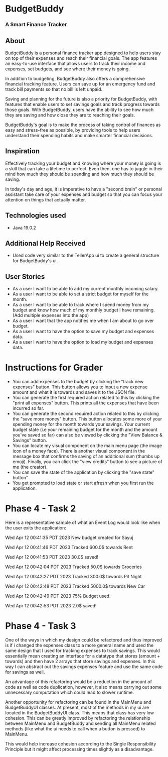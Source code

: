 # BudgetBuddy
### A Smart Finance Tracker

## About
BudgetBuddy is a personal finance tracker app designed to help 
users stay on top of their expenses and reach their financial goals. 
The app features an easy-to-use interface that allows users to track 
their income and expenses, set budgets, and see where their money 
is going.

In addition to budgeting, BudgetBuddy also 
offers a comprehensive financial tracking feature. 
Users can save up for an emergency fund and track bill payments so that
no bill is left unpaid.


Saving and planning for the future is also a priority for BudgetBuddy, 
with features that enable users to set savings goals and 
track progress towards those goals. 
With BudgetBuddy, users have the ability to see how much they are 
saving and how close they are to reaching their goals.

BudgetBuddy's goal is to make the process of taking control of 
finances as easy and stress-free as possible, by providing tools to 
help users understand their spending habits and make smarter financial
decisions. 

## Inspiration
Effectively tracking your budget and knowing where your money is going
is a skill that can take a lifetime to perfect.
Even then, one has to juggle in their mind how much they should be spending
and how much they should be saving.

In today's day and age, it is imperative to have a
"second brain" or personal assistant take care of your expenses
and budget so that you can focus your attention on things that 
actually matter.

## Technologies used
- Java 19.0.2

## Additional Help Received
- Used code very similar to the TellerApp ui to create a general structure for BudgetBuddy's ui. 

## User Stories
- As a user I want to be able to add my current monthly incoming salary.
- As a user I want to be able to set a strict budget for myself for the month.
- As a user I want to be able to track where I spend money from my budget and 
know how much of my monthly budget I have remaining. (Add multiple expenses into the app)
- As a user I want that the app notifies me when I am about to go over budget.
- As a user I want to have the option to save my budget and expenses data.
- As a user I want to have the option to load my budget and expenses data. 

# Instructions for Grader   
- You can add expenses to the budget by clicking the 
"track new expenses" button. This button allows you to input a new expense amount and what it is towards and saves it
to the JSON file.
- You can generate the first required action related to this by clicking the "print all expenses" button.
This prints all the expenses that have been incurred so far.
- You can generate the second required action related to this by clicking the "save more money" button. This button
allocates some more of your spending money for the month towards your savings. Your current budget state
  (i.e your remaining budget for the month and the amount you've saved so far) can also be viewed by clicking the
  "View Balance & Savings" button.
- You can locate my visual component on the main menu page (the image icon of a money face).
There is another visual component in the message box that confirms the saving of an additional sum (thumbs up emoji).
Finally, you can click the "view credits" button to see a picture of me (the creator).
- You can save the state of the application by clicking the "save state" button"
- You get prompted to load state or start afresh when you first run the application.


# Phase 4 - Task 2
Here is a representative sample of what an Event Log would look like when the user exits the application:

Wed Apr 12 00:41:35 PDT 2023
New budget created for Sayuj

Wed Apr 12 00:41:46 PDT 2023
Tracked 600.0$ towards Rent

Wed Apr 12 00:41:53 PDT 2023
30.0$ saved!

Wed Apr 12 00:42:04 PDT 2023
Tracked 50.0$ towards Groceries

Wed Apr 12 00:42:27 PDT 2023
Tracked 300.0$ towards Pit Night

Wed Apr 12 00:42:48 PDT 2023
Tracked 5000.0$ towards New Car

Wed Apr 12 00:42:49 PDT 2023
75% Budget used.

Wed Apr 12 00:42:53 PDT 2023
2.0$ saved!

# Phase 4 - Task 3
One of the ways in which my design could be refactored and thus improved is if i changed 
the expenses class to a more general name and used the same design that I used for tracking 
expenses to track savings. This would essentially mean creating an interface for a datatype that stores
(amount + towards) and then have 2 arrays that store savings and expenses.
In this way I can abstract out the savings expenses feature and use the same code for savings as well.

An advantage of this refactoring would be a reduction in the amount of code as well as code duplication, 
however, it also means carrying out some unnecessary computation which could lead to slower runtime.

Another opportunity for refactoring can be found in the MainMenu and BudgetBuddyUI classes. 
At present, most of the methods in my ui are located in the BudgetBuddyUI class. 
This means that class has very low cohesion.
This can be greatly improved by refactoring the relationship between MainMenu and BudgetBuddy and sending 
all MainMenu related methods (like what the ui needs to call when a button is pressed) to MainMenu.

This would help increase cohesion according to the Single Responsibility Principle but it 
might affect processing times slightly as a disadvantage.
